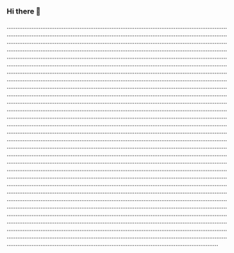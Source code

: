 ### Hi there 👋

...................................................................................................................................................................................................................................................................................................................................................................................................................................................................................................................................................................................................................................................................................................................................................................................................................................................................................................................................................................................................................................................................................................................................................................................................................................................................................................................................................................................................................................................................................................................................................................................................................................................................................................................................................................................................................................................................................................................................................................................................................................................................................................................................................................................................................................................................................................................................................................................................................................................................................................................................................................................................................................................................................................................................................................................................................................................................................................................................................................................................................................................................................................................................................................................................................................................................................................................................................................................................................................................................................................................................................................................................................................................................................................................................................................................................................................................................